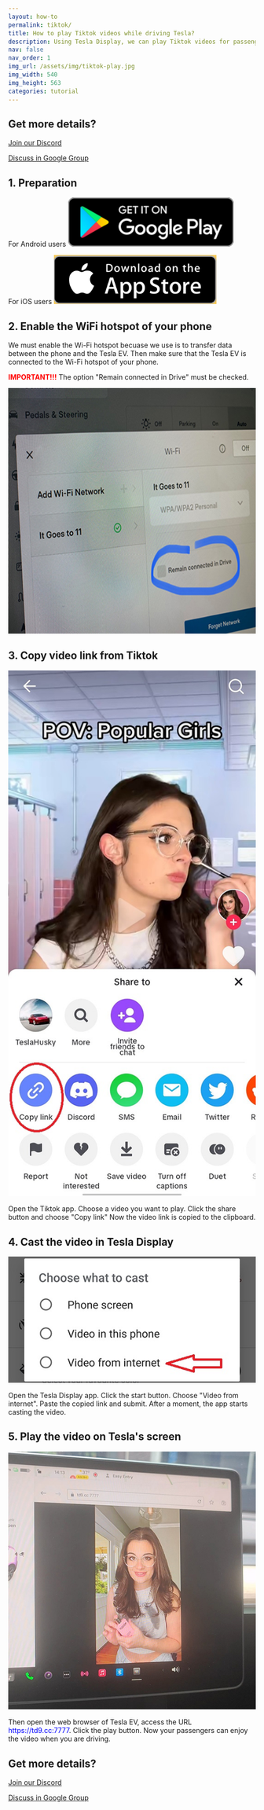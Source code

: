 ```yaml
---
layout: how-to
permalink: tiktok/
title: How to play Tiktok videos while driving Tesla?
description: Using Tesla Display, we can play Tiktok videos for passengers on Tesla's big screen while driving.
nav: false
nav_order: 1
img_url: /assets/img/tiktok-play.jpg
img_width: 540
img_height: 563
categories: tutorial
---
```

<!-- _pages/tiktok.md -->

## Get more details?
<p><a href ="https://discord.gg/Tvbs9uWcN9" target="_blank">Join our Discord</a></p>
<p><a href ="https://groups.google.com/g/tesla-display" target="_blank">Discuss in Google Group</a></p>

## 1. Preparation
For Android users
<a id="googleplay" href ="https://play.google.com/store/apps/details?id=io.github.blackpill.tesladisplay&referrer=utm_source%3Dgithub%26utm_medium%3Dorganic">
<img src="/assets/img/google-play-badge.svg" height="100px">
</a>

For iOS users
<a id="appstore" href ="https://apps.apple.com/app/tesdisplay-screen-mirror/id6469987744">
<img src="/assets/img/app-store-badge.png" height="100px">
</a>

## 2. Enable the WiFi hotspot of your phone
<p>We must enable the Wi-Fi hotspot becuase we use is to transfer data between the phone and the Tesla EV.
Then make sure that the Tesla EV is connected to the Wi-Fi hotspot of your phone.</p>
<p><span style="color: red"><b>IMPORTANT!!!</b></span> The option "Remain connected in Drive" must be checked.</p>
<img src="/assets/img/wifi-connected.jpg" height="500px"></a>

## 3. Copy video link from Tiktok
<p style="text-align: center;">
<img src="/assets/img/tiktok-share.jpg" alt="The screenshot of copying Tiktok video link" width="540px">
</p>
Open the Tiktok app.
Choose a video you want to play.
Click the share button and choose "Copy link"
Now the video link is copied to the clipboard.

## 4. Cast the video in Tesla Display
<p style="text-align: center;">
<img src="/assets/img/video-internet.jpg" alt="Cast Tiktok video in Tesla Display app" width="540px">
</p>
Open the Tesla Display app.
Click the start button.
Choose "Video from internet".
Paste the copied link and submit.
After a moment, the app starts casting the video.

## 5. Play the video on Tesla's screen
<p style="text-align: center;">
<img src="/assets/img/tiktok-play.jpg" alt="Playing Tiktok video while driving Tesla" width="540px">
</p>
Then open the web browser of Tesla EV, access the URL <span style="color:blue">https://td9.cc:7777</span>.
Click the play button.
Now your passengers can enjoy the video when you are driving.

## Get more details?
<p><a href ="https://discord.gg/Tvbs9uWcN9" target="_blank">Join our Discord</a></p>
<p><a href ="https://groups.google.com/g/tesla-display" target="_blank">Discuss in Google Group</a></p>

